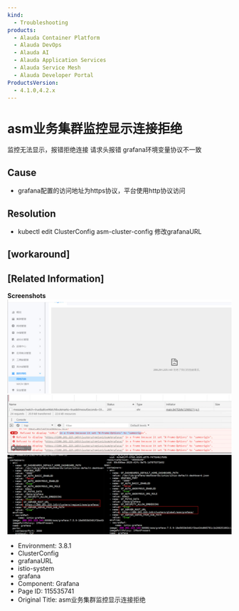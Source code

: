 ```yaml
---
kind:
  - Troubleshooting
products:
  - Alauda Container Platform
  - Alauda DevOps
  - Alauda AI
  - Alauda Application Services
  - Alauda Service Mesh
  - Alauda Developer Portal
ProductsVersion:
  - 4.1.0,4.2.x
---
```

<!-- A type of document that involves encountering a fault, diagnosing it, performing root cause analysis, and providing solutions. -->

# asm业务集群监控显示连接拒绝

监控无法显示，报错拒绝连接 请求头报错 grafana环境变量协议不一致

## Cause
- grafana配置的访问地址为https协议，平台使用http协议访问

## Resolution
- kubectl edit ClusterConfig asm-cluster-config 修改grafanaURL

## [workaround]

## [Related Information]
**Screenshots**
![](assets/asmye-wu-ji-qun-jian-kong-xian-shi-lian-jie-ju-jue/image2022-6-15_14-46-9.png)
![](assets/asmye-wu-ji-qun-jian-kong-xian-shi-lian-jie-ju-jue/image2022-6-15_14-47-33.png)
![](assets/asmye-wu-ji-qun-jian-kong-xian-shi-lian-jie-ju-jue/image2022-6-15_14-55-45.png)
- Environment: 3.8.1
- ClusterConfig
- grafanaURL
- istio-system
- grafana
- Component: Grafana
- Page ID: 115535741
- Original Title: asm业务集群监控显示连接拒绝
